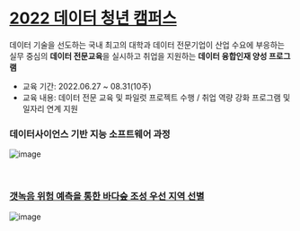 # [2022 데이터 청년 캠퍼스](https://dataonair.or.kr/bigjob/)
데이터 기술을 선도하는 국내 최고의 대학과 데이터 전문기업이 산업 수요에 부응하는 실무 중심의 **데이터 전문교육**을 실시하고 취업을 지원하는 **데이터 융합인재 양성 프로그램**

- 교육 기간: 2022.06.27 ~ 08.31(10주)
- 교육 내용: 데이터 전문 교육 및 파일럿 프로젝트 수행 / 취업 역량 강화 프로그램 및 일자리 연계 지원


### 데이터사이언스 기반 지능 소프트웨어 과정 
![image](https://github.com/dduniverse/datacampus/assets/101264299/a35dd34b-c832-4b68-a9b8-a54623259d52)

<br>

### [갯녹음 위험 예측을 통한 바다숲 조성 우선 지역 선별](https://github.com/dduniverse/datacampus/tree/main/project)
![image](https://github.com/dduniverse/datacampus/assets/101264299/a512b1fe-0fe2-43db-a100-4cc5840948f1)


